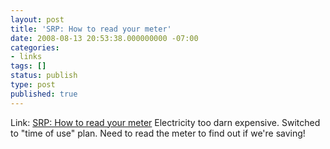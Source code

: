 ```yaml
---
layout: post
title: 'SRP: How to read your meter'
date: 2008-08-13 20:53:38.000000000 -07:00
categories:
- links
tags: []
status: publish
type: post
published: true
---
```

Link: <a href="http://www.srpnet.com/electric/home/ReadMeter.aspx">SRP: How to read your meter</a>
Electricity too darn expensive. Switched to "time of use" plan. Need to read the meter to find out if we're saving!
